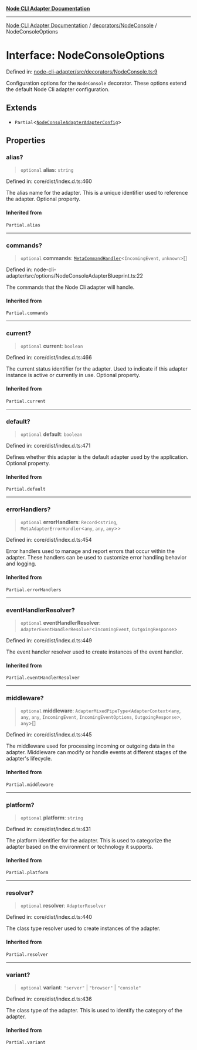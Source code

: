 [**Node CLI Adapter Documentation**](../../../README.md)

***

[Node CLI Adapter Documentation](../../../README.md) / [decorators/NodeConsole](../README.md) / NodeConsoleOptions

# Interface: NodeConsoleOptions

Defined in: [node-cli-adapter/src/decorators/NodeConsole.ts:9](https://github.com/stonemjs/node-cli-adapter/blob/942602ba5f120245f6f1f4ea802cbd5e86b9d774/src/decorators/NodeConsole.ts#L9)

Configuration options for the `NodeConsole` decorator.
These options extend the default Node Cli adapter configuration.

## Extends

- `Partial`\<[`NodeConsoleAdapterAdapterConfig`](../../../options/NodeConsoleAdapterBlueprint/interfaces/NodeConsoleAdapterAdapterConfig.md)\>

## Properties

### alias?

> `optional` **alias**: `string`

Defined in: core/dist/index.d.ts:460

The alias name for the adapter.
This is a unique identifier used to reference the adapter.
Optional property.

#### Inherited from

`Partial.alias`

***

### commands?

> `optional` **commands**: [`MetaCommandHandler`](../../../declarations/interfaces/MetaCommandHandler.md)\<`IncomingEvent`, `unknown`\>[]

Defined in: node-cli-adapter/src/options/NodeConsoleAdapterBlueprint.ts:22

The commands that the Node Cli adapter will handle.

#### Inherited from

`Partial.commands`

***

### current?

> `optional` **current**: `boolean`

Defined in: core/dist/index.d.ts:466

The current status identifier for the adapter.
Used to indicate if this adapter instance is active or currently in use.
Optional property.

#### Inherited from

`Partial.current`

***

### default?

> `optional` **default**: `boolean`

Defined in: core/dist/index.d.ts:471

Defines whether this adapter is the default adapter used by the application.
Optional property.

#### Inherited from

`Partial.default`

***

### errorHandlers?

> `optional` **errorHandlers**: `Record`\<`string`, `MetaAdapterErrorHandler`\<`any`, `any`, `any`\>\>

Defined in: core/dist/index.d.ts:454

Error handlers used to manage and report errors that occur within the adapter.
These handlers can be used to customize error handling behavior and logging.

#### Inherited from

`Partial.errorHandlers`

***

### eventHandlerResolver?

> `optional` **eventHandlerResolver**: `AdapterEventHandlerResolver`\<`IncomingEvent`, `OutgoingResponse`\>

Defined in: core/dist/index.d.ts:449

The event handler resolver used to create instances of the event handler.

#### Inherited from

`Partial.eventHandlerResolver`

***

### middleware?

> `optional` **middleware**: `AdapterMixedPipeType`\<`AdapterContext`\<`any`, `any`, `any`, `IncomingEvent`, `IncomingEventOptions`, `OutgoingResponse`\>, `any`\>[]

Defined in: core/dist/index.d.ts:445

The middleware used for processing incoming or outgoing data in the adapter.
Middleware can modify or handle events at different stages of the adapter's lifecycle.

#### Inherited from

`Partial.middleware`

***

### platform?

> `optional` **platform**: `string`

Defined in: core/dist/index.d.ts:431

The platform identifier for the adapter.
This is used to categorize the adapter based on the environment or technology it supports.

#### Inherited from

`Partial.platform`

***

### resolver?

> `optional` **resolver**: `AdapterResolver`

Defined in: core/dist/index.d.ts:440

The class type resolver used to create instances of the adapter.

#### Inherited from

`Partial.resolver`

***

### variant?

> `optional` **variant**: `"server"` \| `"browser"` \| `"console"`

Defined in: core/dist/index.d.ts:436

The class type of the adapter.
This is used to identify the category of the adapter.

#### Inherited from

`Partial.variant`
